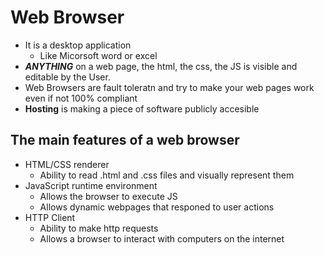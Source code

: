# Web Browser
- It is a desktop application
  - Like Micorsoft word or excel
- ***ANYTHING*** on a web page, the html, the css, the JS is visible and editable by the User.
- Web Browsers are fault toleratn and try to make your web pages work even if not 100% compliant
- **Hosting** is making a piece of software publicly accesible

## The main features of a web browser
- HTML/CSS renderer
  - Ability to read .html and .css files and visually represent them
- JavaScript runtime environment
  - Allows the browser to execute JS
  - Allows dynamic webpages that responed to user actions
- HTTP Client
  - Ability to make http requests
  - Allows a browser to interact with computers on the internet


